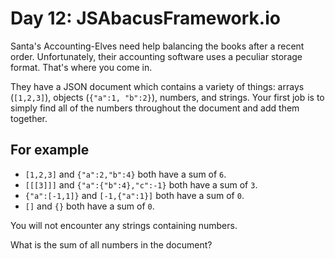 # Day 12: JSAbacusFramework.io

Santa's Accounting-Elves need help balancing the books after a recent order.
Unfortunately, their accounting software uses a peculiar storage format. That's
where you come in.

They have a JSON document which contains a variety of things: arrays (`[1,2,3]`),
objects (`{"a":1, "b":2}`), numbers, and strings. Your first job is to simply
find all of the numbers throughout the document and add them together.

## For example

* `[1,2,3]` and `{"a":2,"b":4}` both have a sum of `6`.
* `[[[3]]]` and `{"a":{"b":4},"c":-1}` both have a sum of `3`.
* `{"a":[-1,1]}` and `[-1,{"a":1}]` both have a sum of `0`.
* `[]` and `{}`  both have a sum of `0`.

You will not encounter any strings containing numbers.

What is the sum of all numbers in the document?
